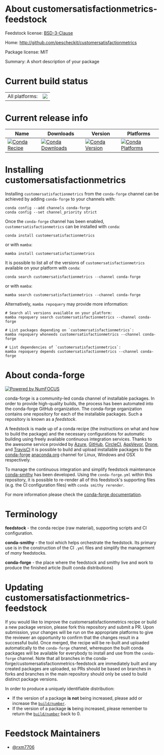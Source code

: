 About customersatisfactionmetrics-feedstock
===========================================

Feedstock license: [BSD-3-Clause](https://github.com/conda-forge/customersatisfactionmetrics-feedstock/blob/main/LICENSE.txt)

Home: http://github.com/pescheckit/customersatisfactionmetrics

Package license: MIT

Summary: A short description of your package

Current build status
====================


<table><tr><td>All platforms:</td>
    <td>
      <a href="https://dev.azure.com/conda-forge/feedstock-builds/_build/latest?definitionId=23830&branchName=main">
        <img src="https://dev.azure.com/conda-forge/feedstock-builds/_apis/build/status/customersatisfactionmetrics-feedstock?branchName=main">
      </a>
    </td>
  </tr>
</table>

Current release info
====================

| Name | Downloads | Version | Platforms |
| --- | --- | --- | --- |
| [![Conda Recipe](https://img.shields.io/badge/recipe-customersatisfactionmetrics-green.svg)](https://anaconda.org/conda-forge/customersatisfactionmetrics) | [![Conda Downloads](https://img.shields.io/conda/dn/conda-forge/customersatisfactionmetrics.svg)](https://anaconda.org/conda-forge/customersatisfactionmetrics) | [![Conda Version](https://img.shields.io/conda/vn/conda-forge/customersatisfactionmetrics.svg)](https://anaconda.org/conda-forge/customersatisfactionmetrics) | [![Conda Platforms](https://img.shields.io/conda/pn/conda-forge/customersatisfactionmetrics.svg)](https://anaconda.org/conda-forge/customersatisfactionmetrics) |

Installing customersatisfactionmetrics
======================================

Installing `customersatisfactionmetrics` from the `conda-forge` channel can be achieved by adding `conda-forge` to your channels with:

```
conda config --add channels conda-forge
conda config --set channel_priority strict
```

Once the `conda-forge` channel has been enabled, `customersatisfactionmetrics` can be installed with `conda`:

```
conda install customersatisfactionmetrics
```

or with `mamba`:

```
mamba install customersatisfactionmetrics
```

It is possible to list all of the versions of `customersatisfactionmetrics` available on your platform with `conda`:

```
conda search customersatisfactionmetrics --channel conda-forge
```

or with `mamba`:

```
mamba search customersatisfactionmetrics --channel conda-forge
```

Alternatively, `mamba repoquery` may provide more information:

```
# Search all versions available on your platform:
mamba repoquery search customersatisfactionmetrics --channel conda-forge

# List packages depending on `customersatisfactionmetrics`:
mamba repoquery whoneeds customersatisfactionmetrics --channel conda-forge

# List dependencies of `customersatisfactionmetrics`:
mamba repoquery depends customersatisfactionmetrics --channel conda-forge
```


About conda-forge
=================

[![Powered by
NumFOCUS](https://img.shields.io/badge/powered%20by-NumFOCUS-orange.svg?style=flat&colorA=E1523D&colorB=007D8A)](https://numfocus.org)

conda-forge is a community-led conda channel of installable packages.
In order to provide high-quality builds, the process has been automated into the
conda-forge GitHub organization. The conda-forge organization contains one repository
for each of the installable packages. Such a repository is known as a *feedstock*.

A feedstock is made up of a conda recipe (the instructions on what and how to build
the package) and the necessary configurations for automatic building using freely
available continuous integration services. Thanks to the awesome service provided by
[Azure](https://azure.microsoft.com/en-us/services/devops/), [GitHub](https://github.com/),
[CircleCI](https://circleci.com/), [AppVeyor](https://www.appveyor.com/),
[Drone](https://cloud.drone.io/welcome), and [TravisCI](https://travis-ci.com/)
it is possible to build and upload installable packages to the
[conda-forge](https://anaconda.org/conda-forge) [anaconda.org](https://anaconda.org/)
channel for Linux, Windows and OSX respectively.

To manage the continuous integration and simplify feedstock maintenance
[conda-smithy](https://github.com/conda-forge/conda-smithy) has been developed.
Using the ``conda-forge.yml`` within this repository, it is possible to re-render all of
this feedstock's supporting files (e.g. the CI configuration files) with ``conda smithy rerender``.

For more information please check the [conda-forge documentation](https://conda-forge.org/docs/).

Terminology
===========

**feedstock** - the conda recipe (raw material), supporting scripts and CI configuration.

**conda-smithy** - the tool which helps orchestrate the feedstock.
                   Its primary use is in the construction of the CI ``.yml`` files
                   and simplify the management of *many* feedstocks.

**conda-forge** - the place where the feedstock and smithy live and work to
                  produce the finished article (built conda distributions)


Updating customersatisfactionmetrics-feedstock
==============================================

If you would like to improve the customersatisfactionmetrics recipe or build a new
package version, please fork this repository and submit a PR. Upon submission,
your changes will be run on the appropriate platforms to give the reviewer an
opportunity to confirm that the changes result in a successful build. Once
merged, the recipe will be re-built and uploaded automatically to the
`conda-forge` channel, whereupon the built conda packages will be available for
everybody to install and use from the `conda-forge` channel.
Note that all branches in the conda-forge/customersatisfactionmetrics-feedstock are
immediately built and any created packages are uploaded, so PRs should be based
on branches in forks and branches in the main repository should only be used to
build distinct package versions.

In order to produce a uniquely identifiable distribution:
 * If the version of a package **is not** being increased, please add or increase
   the [``build/number``](https://docs.conda.io/projects/conda-build/en/latest/resources/define-metadata.html#build-number-and-string).
 * If the version of a package **is** being increased, please remember to return
   the [``build/number``](https://docs.conda.io/projects/conda-build/en/latest/resources/define-metadata.html#build-number-and-string)
   back to 0.

Feedstock Maintainers
=====================

* [@rxm7706](https://github.com/rxm7706/)

